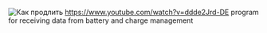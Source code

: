 ![Как продлить](https://github.com/user-attachments/assets/c68cada6-503b-4d4e-aac1-480aa00e5a53)
https://www.youtube.com/watch?v=ddde2Jrd-DE
program for receiving data from battery and charge management
